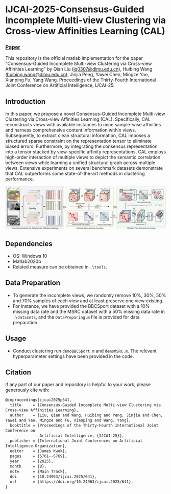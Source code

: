 # IJCAI-2025-Consensus-Guided Incomplete Multi-view Clustering via Cross-view Affinities Learning (CAL)

### [Paper](https://www.ijcai.org/proceedings/2025/641)
This repository is the official matlab implementation for the paper "Consensus-Guided Incomplete Multi-view Clustering via Cross-view Affinities Learning" by Qian Liu (lq0307@dlmu.edu.cn), Huibing Wang (huibing.wang@dlmu.edu.cn), Jinjia Peng, Yawei Chen, Mingze Yao, Xianping Fu, Yang Wang. Proceedings of the Thirty-Fourth International Joint Conference on Artificial Intelligence, IJCAI-25.

## Introduction
In this paper, we propose a novel Consensus-Guided Incomplete Multi-view Clustering via Cross-view Affinities Learning (CAL). Specifically, CAL reconstructs views with available instances to mine sample-wise affinities and harness comprehensive content information within views. Subsequently, to extract clean structural information, CAL imposes a structured sparse constraint on the representation tensor to eliminate biased errors. Furthermore, by integrating the consensus representation into a tensor stacked by view-specific affinity representations, CAL employs high-order interaction of multiple views to depict the semantic correlation between views while learning a unified structural graph across multiple views. Extensive experiments on several benchmark datasets demonstrate that CAL outperforms some state-of-the-art methods in clustering performance.

![flowchart](doc/flowchart.png)

## Dependencies
* OS: Windows 10
* Matlab2020b
* Related measure can be obtained in `.\tools`.

## Data Preparation
+ To generate the incomplete views, we randomly remove 10\%, 30\%, 50\% and 70% samples of each view and at least preserve one view existing.
+ For instance, we have provided the BBCSport dataset with a 10% missing data rate and the MSRC dataset with a 50% missing data rate in `.\datasets`, and the `DataPreparing.m` file is provided for data preparation.

## Usage
+ Conduct clustering
  run `demoBBCSport.m` and `demoMSRC.m`. The relevant hyperparameter settings have been provided in the code.

##  Citation
If any part of our paper and repository is helpful to your work, please generously cite with:

```
@inproceedings{ijcai2025p641,
  title     = {Consensus-Guided Incomplete Multi-view Clustering via Cross-view Affinities Learning},
  author    = {Liu, Qian and Wang, Huibing and Peng, Jinjia and Chen, Yawei and Yao, Mingze and Fu, Xianping and Wang, Yang},
  booktitle = {Proceedings of the Thirty-Fourth International Joint Conference on
               Artificial Intelligence, {IJCAI-25}},
  publisher = {International Joint Conferences on Artificial Intelligence Organization},
  editor    = {James Kwok},
  pages     = {5761--5769},
  year      = {2025},
  month     = {8},
  note      = {Main Track},
  doi       = {10.24963/ijcai.2025/641},
  url       = {https://doi.org/10.24963/ijcai.2025/641},
}
```
